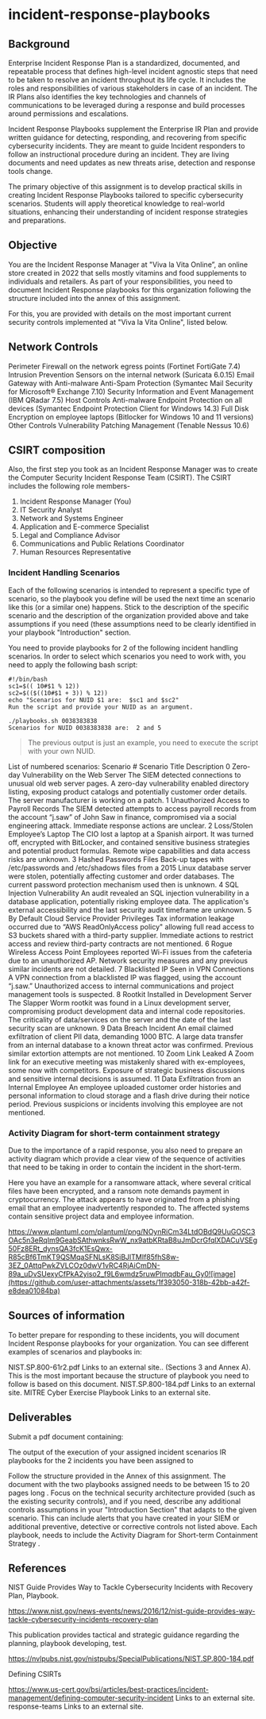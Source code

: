 # incident-response-playbooks

## Background
Enterprise Incident Response Plan is a standardized, documented, and repeatable process that defines high-level incident agnostic steps that need to be taken to resolve an incident throughout its life cycle. It includes the roles and responsibilities of various stakeholders in case of an incident. The IR Plans also identifies the key technologies and channels of communications to be leveraged during a response and build processes around permissions and escalations.

Incident Response Playbooks supplement the Enterprise IR Plan and provide written guidance for detecting, responding, and recovering from specific cybersecurity incidents. They are meant to guide Incident responders to follow an instructional procedure during an incident. They are living documents and need updates as new threats arise, detection and response tools change.

The primary objective of this assignment is to develop practical skills in creating Incident Response Playbooks tailored to specific cybersecurity scenarios. Students will apply theoretical knowledge to real-world situations, enhancing their understanding of incident response strategies and preparations.

 
## Objective
You are the Incident Response Manager at "Viva la Vita Online”, an online store created in 2022 that sells mostly vitamins and food supplements to individuals and retailers. As part of your responsibilities, you need to document Incident Response playbooks for this organization following the structure included into the annex of this assignment.

For this, you are provided with details on the most important current security controls implemented at "Viva la Vita Online", listed below.

## Network Controls
Perimeter Firewall on the network egress points (Fortinet FortiGate 7.4)
Intrusion Prevention Sensors on the internal network (Suricata 6.0.15)
Email Gateway with Anti-malware Anti-Spam Protection (Symantec Mail Security for Microsoft® Exchange 7.10)
Security Information and Event Management (IBM QRadar 7.5)
Host Controls
Anti-malware Endpoint Protection on all devices (Symantec Endpoint Protection Client for Windows 14.3)
Full Disk Encryption on employee laptops (Bitlocker for Windows 10 and 11 versions)
Other Controls
Vulnerability Patching Management (Tenable Nessus 10.6)
 

## CSIRT composition
Also, the first step you took as an Incident Response Manager was to create the Computer Security Incident Response Team (CSIRT). The CSIRT includes the following role members-

1. Incident Response Manager (You)
2. IT Security Analyst
3. Network and Systems Engineer
4. Application and E-commerce Specialist
5. Legal and Compliance Advisor
6. Communications and Public Relations Coordinator
7. Human Resources Representative
 

### Incident Handling Scenarios
Each of the following scenarios is intended to represent a specific type of scenario, so the playbook you define will be used the next time an scenario like this (or a similar one) happens. Stick to the description of the specific scenario and the description of the organization provided above and take assumptions if you need (these assumptions need to be clearly identified in your playbook "Introduction" section. 

You need to provide playbooks for 2 of the following incident handling scenarios. In order to select which scenarios you need to work with, you need to apply the following bash script:

```
#!/bin/bash
sc1=$(( 10#$1 % 12))
sc2=$(($((10#$1 + 3)) % 12))
echo "Scenarios for NUID $1 are:  $sc1 and $sc2"
Run the script and provide your NUID as an argument.
```

```
./playbooks.sh 0038383838
Scenarios for NUID 0038383838 are:  2 and 5
```

> The previous output is just an example, you need to execute the script with  your own NUID. 

List of numbered scenarios:
Scenario #	Scenario Title	Description
0	Zero-day Vulnerability on the Web Server	The SIEM detected connections to unusual old web server pages. A zero-day vulnerability enabled directory listing, exposing product catalogs and potentially customer order details. The server manufacturer is working on a patch.
1	Unauthorized Access to Payroll Records	The SIEM detected attempts to access payroll records from the account “j.saw” of John Saw in finance, compromised via a social engineering attack. Immediate response actions are unclear.
2	Loss/Stolen Employee’s Laptop	The CIO lost a laptop at a Spanish airport. It was turned off, encrypted with BitLocker, and contained sensitive business strategies and potential product formulas. Remote wipe capabilities and data access risks are unknown.
3	Hashed Passwords Files	Back-up tapes with /etc/passwords and /etc/shadows files from a 2015 Linux database server were stolen, potentially affecting customer and order databases. The current password protection mechanism used then is unknown.
4	SQL Injection Vulnerability	An audit revealed an SQL injection vulnerability in a database application, potentially risking employee data. The application's external accessibility and the last security audit timeframe are unknown.
5	By Default Cloud Service Provider Privileges	Tax information leakage occurred due to “AWS ReadOnlyAccess policy" allowing full read access to S3 buckets shared with a third-party supplier. Immediate actions to restrict access and review third-party contracts are not mentioned.
6	Rogue Wireless Access Point	Employees reported Wi-Fi issues from the cafeteria due to an unauthorized AP. Network security measures and any previous similar incidents are not detailed.
7	Blacklisted IP Seen in VPN Connections	A VPN connection from a blacklisted IP was flagged, using the account “j.saw.” Unauthorized access to internal communications and project management tools is suspected.
8	Rootkit Installed in Development Server	The Slapper Worm rootkit was found in a Linux development server, compromising product development data and internal code repositories. The criticality of data/services on the server and the date of the last security scan are unknown.
9	Data Breach Incident	An email claimed exfiltration of client PII data, demanding 1000 BTC. A large data transfer from an internal database to a known threat actor was confirmed. Previous similar extortion attempts are not mentioned.
10	Zoom Link Leaked	A Zoom link for an executive meeting was mistakenly shared with ex-employees, some now with competitors. Exposure of strategic business discussions and sensitive internal decisions is assumed.
11	Data Exfiltration from an Internal Employee	An employee uploaded customer order histories and personal information to cloud storage and a flash drive during their notice period. Previous suspicions or incidents involving this employee are not mentioned.
 

### Activity Diagram for short-term containment strategy 
Due to the importance of a rapid response, you also need to prepare an activity diagram which provide a clear view of the sequence of activities that need to be taking in order to contain the incident in the short-term. 

Here you have an example for a ransomware attack, where several critical files have been encrypted, and a ransom note demands payment in cryptocurrency. The attack appears to have originated from a phishing email that an employee inadvertently responded to. The affected systems contain sensitive project data and employee information.

 https://www.plantuml.com/plantuml/png/NOynRiCm34LtdOBdQ9UuGOSC3OAc5n3eRqIm9GeabSAthwnksRwW_nx9atbKRtaB8uJmDcrGfqlXDACuVSEg50Fz8ERt_dynsQA3fcK1EsQwx-R85cBf6TmKT9QSMqaSFNLsK8SiBJlTMIf85fhS8w-3EZ_0AttqPwkZVLCOz0dwV1vRC4RjAiCmDN-89a_uDvSUexyCfPkA2yiso2_f9L6wmdz5ruwPImqdbFau_Gy0![image](https://github.com/user-attachments/assets/1f393050-318b-42bb-a42f-e8dea01084ba)


## Sources of information 
To better prepare for responding to these incidents, you will document Incident Response playbooks for your organization. You can see different examples of scenarios and playbooks in:

NIST.SP.800-61r2.pdf Links to an external site.. (Sections 3 and Annex A). This is the most important because the structure of playbook you need to follow is based on this document.
NIST.SP.800-184.pdf Links to an external site.
MITRE Cyber Exercise Playbook Links to an external site.
 

## Deliverables
Submit a pdf document containing:

The output of the execution of your assigned incident scenarios
IR playbooks for the 2 incidents you have been assigned to

Follow the structure provided in the Annex of this assignment.
The document with the two playbooks assigned needs to be between 15 to 20 pages long .
Focus on the technical security architecture provided (such as the existing security controls), and if you need, describe any additional controls assumptions in your "Introduction Section" that adapts to the given scenario. This can include alerts that you have created in your SIEM or additional preventive, detective or corrective controls not listed above.
Each playbook, needs to include the Activity Diagram for Short-term Containment Strategy .
 

## References

NIST Guide Provides Way to Tackle Cybersecurity Incidents with Recovery Plan, Playbook.

https://www.nist.gov/news-events/news/2016/12/nist-guide-provides-way-tackle-cybersecurity-incidents-recovery-plan

This publication provides tactical and strategic guidance regarding the planning, playbook developing, test. 

https://nvlpubs.nist.gov/nistpubs/SpecialPublications/NIST.SP.800-184.pdf 

Defining CSIRTs

https://www.us-cert.gov/bsi/articles/best-practices/incident-management/defining-computer-security-incident Links to an external site. response-teams Links to an external site.
